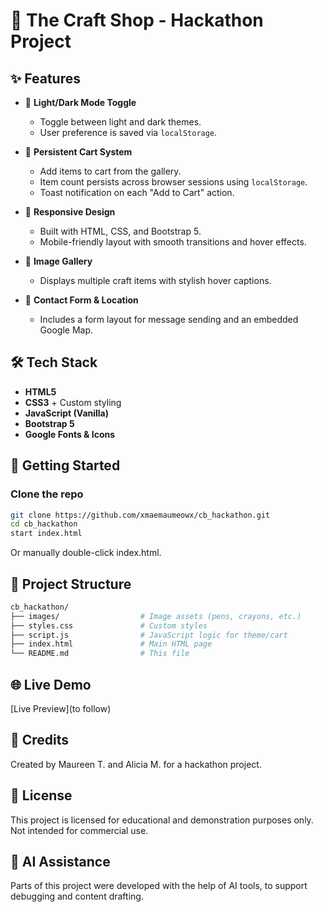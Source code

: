 # 🧶 The Craft Shop - Hackathon Project
## ✨ Features

- 🎨 **Light/Dark Mode Toggle**
  - Toggle between light and dark themes.
  - User preference is saved via `localStorage`.

- 🛒 **Persistent Cart System**
  - Add items to cart from the gallery.
  - Item count persists across browser sessions using `localStorage`.
  - Toast notification on each "Add to Cart" action.

- 📱 **Responsive Design**
  - Built with HTML, CSS, and Bootstrap 5.
  - Mobile-friendly layout with smooth transitions and hover effects.

- 📸 **Image Gallery**
  - Displays multiple craft items with stylish hover captions.

- 📩 **Contact Form & Location**
  - Includes a form layout for message sending and an embedded Google Map.

## 🛠️ Tech Stack

- **HTML5**
- **CSS3** + Custom styling
- **JavaScript (Vanilla)**
- **Bootstrap 5**
- **Google Fonts & Icons**

## 🚀 Getting Started

### Clone the repo

```bash
git clone https://github.com/xmaemaumeowx/cb_hackathon.git
cd cb_hackathon
start index.html
```
Or manually double-click index.html.

## 📂 Project Structure
```bash
cb_hackathon/
├── images/                  # Image assets (pens, crayons, etc.)
├── styles.css               # Custom styles
├── script.js                # JavaScript logic for theme/cart
├── index.html               # Main HTML page
└── README.md                # This file
```
## 🌐 Live Demo
[Live Preview](to follow)

## 🙌 Credits
Created by Maureen T. and Alicia M. for a hackathon project.

## 📄 License
This project is licensed for educational and demonstration purposes only.
Not intended for commercial use.

## 🤖 AI Assistance
Parts of this project were developed with the help of AI tools, to support debugging and content drafting.

